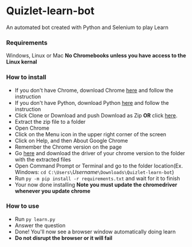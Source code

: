 # Quizlet-learn-bot
An automated bot created with Python and Selenium to play Learn
### Requirements
Windows, Linux or Mac
**No Chromebooks unless you have access to the Linux kernal**
### How to install
- If you don't have Chrome, download Chrome [here](https://www.google.com/chrome/) and follow the instruction
- If you don't have Python, download Python [here](https://www.python.org/downloads/) and follow the instruction
- Click Clone or Download and push Download as Zip **OR** click [here](https://github.com/AdvaitJayadevanNair/Quizlet-learn-bot/archive/main.zip).
- Extract the zip file to a folder
- Open Chrome
- Click on the Menu icon in the upper right corner of the screen
- Click on Help, and then About Google Chrome
- Remember the Chrome version on the page
- Go [here](https://chromedriver.chromium.org/downloads) and download the driver of your chrome version to the folder with the extracted files
- Open Command Prompt or Terminal and go to the folder location(Ex. Windows: `cd C:\Users\`*Username*`\Downloads\Quizlet-learn-bot`)
- Run `py -m pip install -r requirements.txt` and wait for it to finish
- Your now done installing
**Note you must update the chromedriver whenever you update chrome**
### How to use
- Run `py learn.py`
- Answer the question
- Done! You'll now see a browser window automatically doing learn
- **Do not disrupt the browser or it will fail**
